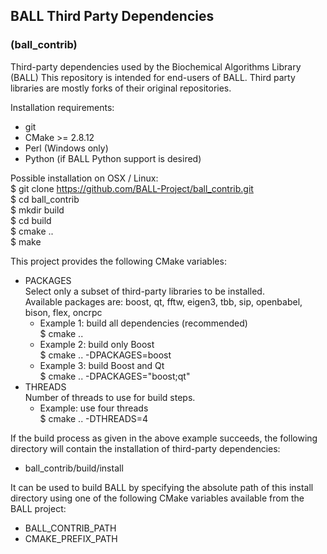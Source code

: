 ## BALL Third Party Dependencies
### (ball_contrib)

Third-party dependencies used by the Biochemical Algorithms Library (BALL) 
This repository is intended for end-users of BALL.
Third party libraries are mostly forks of their original repositories.

Installation requirements:  
- git 
- CMake >= 2.8.12
- Perl (Windows only)
- Python (if BALL Python support is desired)

Possible installation on OSX / Linux:  
$ git clone https://github.com/BALL-Project/ball_contrib.git  
$ cd ball_contrib  
$ mkdir build  
$ cd build  
$ cmake ..  
$ make  

This project provides the following CMake variables:
 - PACKAGES  
   Select only a subset of third-party libraries to be installed.  
   Available packages are: boost, qt, fftw, eigen3, tbb, sip, openbabel, bison, flex, oncrpc
   * Example 1: build all dependencies (recommended)  
     $ cmake ..
   * Example 2: build only Boost  
     $ cmake .. -DPACKAGES=boost
   * Example 3: build Boost and Qt  
     $ cmake .. -DPACKAGES="boost;qt"  
 - THREADS   
   Number of threads to use for build steps.  
   * Example: use four threads  
     $ cmake .. -DTHREADS=4  

If the build process as given in the above example succeeds, the following directory 
will contain the installation of third-party dependencies:  
- ball_contrib/build/install  

It can be used to build BALL by specifying the absolute path of this install directory using one
of the following CMake variables available from the BALL project:  
 - BALL_CONTRIB_PATH
 - CMAKE_PREFIX_PATH




